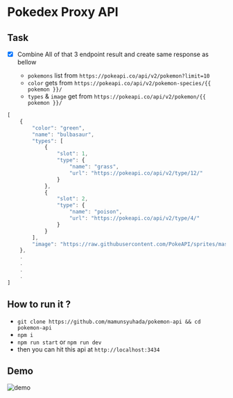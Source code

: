 # Pokedex Proxy API

## Task

- [x] Combine All of that 3 endpoint result and create same response as bellow

  - ```pokemons``` list from ```https://pokeapi.co/api/v2/pokemon?limit=10```
  - ```color``` gets from ```https://pokeapi.co/api/v2/pokemon-species/{{ pokemon }}/```
  - ```types``` & ```image``` get from ```https://pokeapi.co/api/v2/pokemon/{{ pokemon }}/```
 
```js
[
    {
        "color": "green",
        "name": "bulbasaur",
        "types": [
            {
                "slot": 1,
                "type": {
                    "name": "grass",
                    "url": "https://pokeapi.co/api/v2/type/12/"
                }
            },
            {
                "slot": 2,
                "type": {
                    "name": "poison",
                    "url": "https://pokeapi.co/api/v2/type/4/"
                }
            }
        ],
        "image": "https://raw.githubusercontent.com/PokeAPI/sprites/master/sprites/pokemon/other/official-artwork/1.png"
    },
    .
    .
    .
    .
]
```

## How to run it ?

- ```git clone https://github.com/mamunsyuhada/pokemon-api && cd pokemon-api```
- ```npm i```
- ```npm run start``` or ```npm run dev```
- then you can hit this api at ```http://localhost:3434```

## Demo

![demo](demo.gif)